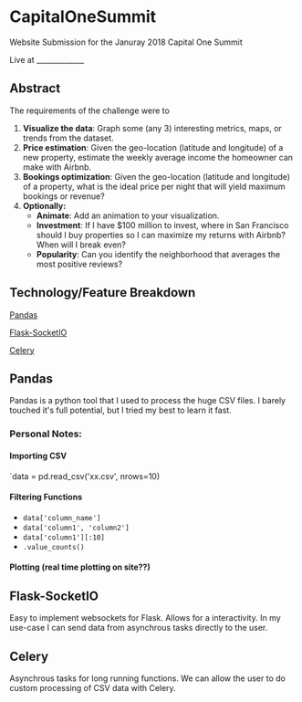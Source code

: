 # CapitalOneSummit

Website Submission for the Januray 2018 Capital One Summit

Live at _____________


## Abstract

The requirements of the challenge were to

1. **Visualize the data**: Graph some (any 3) interesting metrics, maps, or trends from the dataset.
2. **Price estimation**: Given the geo-location (latitude and longitude) of a new property, estimate the weekly average income the homeowner can make with Airbnb.
3. **Bookings optimization**: Given the geo-location (latitude and longitude) of a property, what is the ideal price per night that will yield maximum bookings or revenue?
4. **Optionally:**
   * **Animate**: Add an animation to your visualization.
   * **Investment**: If I have $100 million to invest, where in San Francisco should I buy properties so I can maximize my returns with Airbnb? When will I break even?
   * **Popularity**: Can you identify the neighborhood that averages the most positive reviews?

## Technology/Feature Breakdown

[Pandas](#pandas)

[Flask-SocketIO](#flask-socketio)

[Celery](#celery)

## Pandas

Pandas is a python tool that I used to process the huge CSV files. I barely touched it's full potential, but I tried my best to learn it fast. 

### Personal Notes:

#### Importing CSV

`data = pd.read_csv('xx.csv', nrows=10)

#### Filtering Functions

* `data['column_name']`
* `data['column1', 'column2']`
* `data['column1'][:10]`
* `.value_counts()`

#### Plotting (real time plotting on site??)

## Flask-SocketIO

Easy to implement websockets for Flask. Allows for a interactivity. In my use-case I can send data from asynchrous tasks directly to the user.

## Celery

Asynchrous tasks for long running functions. We can allow the user to do custom processing of CSV data with Celery.